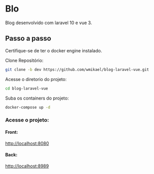 
# Blo
Blog desenvolvido com laravel 10 e vue 3.

## Passo a passo
Certifique-se de ter o docker engine instalado.

Clone Repositório:

```sh
git clone -b dev https://github.com/wmikael/blog-laravel-vue.git
```

Acesse o diretorio do projeto:

```sh
cd blog-laravel-vue
```

Suba os containers do projeto:

```sh
docker-compose up -d
```

### Acesse o projeto:

#### Front:

[http://localhost:8080](http://localhost:8080)

#### Back:

[http://localhost:8989](http://localhost:8989)
